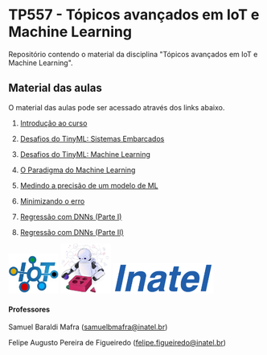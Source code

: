 # TP557 - Tópicos avançados em IoT e Machine Learning

Repositório contendo o material da disciplina "Tópicos avançados em IoT e Machine Learning".

## Material das aulas

O material das aulas pode ser acessado através dos links abaixo.

1. [Introdução ao curso](https://github.com/zz4fap/tp557-iot-ml/blob/main/slides/TP557_1_Introdu%C3%A7ao_ao_curso.pdf)
   
2. [Desafios do TinyML: Sistemas Embarcados](https://github.com/zz4fap/tp557-iot-ml/blob/main/slides/TP557_2_Desafios_do_TinyML_sistemas_embarcados.pdf)

3. [Desafios do TinyML: Machine Learning](https://github.com/zz4fap/tp557-iot-ml/blob/main/slides/TP557_3_Desafios_do_TinyML_machine_learning.pdf)

4. [O Paradigma do Machine Learning](https://github.com/zz4fap/tp557-iot-ml/blob/main/slides/TP557_4_O_Paradigma_do_Machine_Learning.pdf)

5. [Medindo a precisão de um modelo de ML](https://github.com/zz4fap/tp557-iot-ml/blob/main/slides/TP557_5_Medindo_a_precisão_de_um_modelo_de_ML.pdf)

6. [Minimizando o erro](https://github.com/zz4fap/tp557-iot-ml/blob/main/slides/TP557_6_Minimizando_o_erro.pdf)

7. [Regressão com DNNs (Parte I)](https://github.com/zz4fap/tp557-iot-ml/blob/main/slides/TP557_7_Regressão_com_DNNs_parte_I.pdf)

8. [Regressão com DNNs (Parte II)](https://github.com/zz4fap/tp557-iot-ml/blob/main/slides/TP557_8_Regressão_com_DNNs_parte_II.pdf)

<img src="/figures/iot_lab.jpg" width="100px"> <img src="/figures/ml_logo1.png" width="100px"> <img src="/figures/inatel_logo.png" width="200px">

#### Professores

Samuel Baraldi Mafra (samuelbmafra@inatel.br)


Felipe Augusto Pereira de Figueiredo (felipe.figueiredo@inatel.br)


